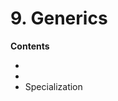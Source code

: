 # 9. Generics

<primary-label ref="header-label"/>

<secondary-label ref="doc-wip"/>


**Contents**
- [](9-1-Generics-Inference.md)
- [](9-2-Generic-Constraints.md)
- Specialization
